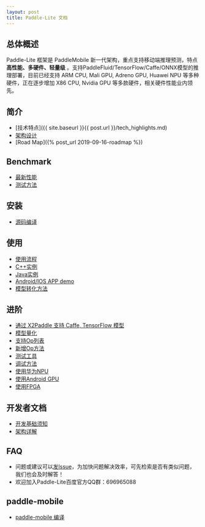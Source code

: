```yaml
---
layout: post
title: Paddle-Lite 文档
---
```


## 总体概述

Paddle-Lite 框架是 PaddleMobile 新一代架构，重点支持移动端推理预测，特点**高性能、多硬件、轻量级** 。支持PaddleFluid/TensorFlow/Caffe/ONNX模型的推理部署，目前已经支持 ARM CPU, Mali GPU, Adreno GPU, Huawei NPU 等多种硬件，正在逐步增加 X86 CPU, Nvidia GPU 等多款硬件，相关硬件性能业内领先。


## 简介

- [技术特点]({{ site.baseurl }}{{ post.url }}/tech_highlights.md)
- [架构设计](architecture)
- [Road Map]({% post_url 2019-09-16-roadmap %})

## Benchmark

- [最新性能](./benchmark)
- [测试方法](./benchmark_tools)

## 安装

- [源码编译](./source_compile)

## 使用

- [使用流程](./tutorial)
- [C++实例](./cpp_demo)
- [Java实例](./java_demo)
- [Android/IOS APP demo](https://github.com/PaddlePaddle/Paddle-Lite-Demo)
- [模型转化方法](./model_optimize_tool)

## 进阶

- [通过 X2Paddle 支持 Caffe, TensorFlow 模型](x2paddle)
- [模型量化](./model_quantization)
- [支持Op列表](./support_operation_list)
- [新增Op方法](./add_new_operation)
- [测试工具](./debug_tools)
- [调试方法](./debug_tools)
- [使用华为NPU](./npu)
- [使用Android GPU](./opencl)
- [使用FPGA](./fpga)

## 开发者文档

- [开发基础须知](./for-developer)
- [架构详解](./architecture-intro)

## FAQ

- 问题或建议可以[发Issue](https://github.com/PaddlePaddle/Paddle-Lite/issues)，为加快问题解决效率，可先检索是否有类似问题，我们也会及时解答！
- 欢迎加入Paddle-Lite百度官方QQ群：696965088

## paddle-mobile

- [paddle-mobile 编译](./mobile)
